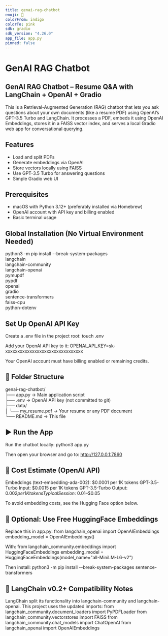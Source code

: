 ```yaml
---
title: genai-rag-chatbot
emoji: 🤖
colorFrom: indigo
colorTo: pink
sdk: gradio
sdk_version: "4.26.0"
app_file: app.py
pinned: false
---
```


# GenAI RAG Chatbot

## GenAI RAG Chatbot – Resume Q&A with LangChain + OpenAI + Gradio

This is a Retrieval-Augmented Generation (RAG) chatbot that lets you ask questions about your own documents (like a resume PDF) using OpenAI’s GPT-3.5 Turbo and LangChain. It processes a PDF, embeds it using OpenAI Embeddings, stores it in a FAISS vector index, and serves a local Gradio web app for conversational querying.

##  Features

- Load and split PDFs
- Generate embeddings via OpenAI
- Store vectors locally using FAISS
- Use GPT-3.5 Turbo for answering questions
- Simple Gradio web UI

##  Prerequisites

- macOS with Python 3.12+ (preferably installed via Homebrew)
- OpenAI account with API key and billing enabled
- Basic terminal usage

##  Global Installation (No Virtual Environment Needed)

python3 -m pip install --break-system-packages \
  langchain \
  langchain-community \
  langchain-openai \
  pymupdf \
  pypdf \
  openai \
  gradio \
  sentence-transformers \
  faiss-cpu \
  python-dotenv


##  Set Up OpenAI API Key

Create a .env file in the project root:
touch .env

Add your OpenAI API key to it:
OPENAI_API_KEY=sk-xxxxxxxxxxxxxxxxxxxxxxxxxxxxxxxx

Your OpenAI account must have billing enabled or remaining credits.

## 📁 Folder Structure

genai-rag-chatbot/  
├── app.py                → Main application script  
├── .env                  → OpenAI API key (not committed to git)  
├── data/  
│   └── my_resume.pdf     → Your resume or any PDF document  
└── README.md             → This file

## ▶️ Run the App

Run the chatbot locally:
python3 app.py

Then open your browser and go to:
http://127.0.0.1:7860

## 💸 Cost Estimate (OpenAI API)

Embeddings (text-embedding-ada-002): $0.0001 per 1K tokens
GPT-3.5-Turbo Input: $0.0015 per 1K tokens
GPT-3.5-Turbo Output: $0.002 per 1K tokens
Typical Session: ~$0.01–$0.05

To avoid embedding costs, see the Hugging Face option below.

## 🧠 Optional: Use Free HuggingFace Embeddings

Replace this in app.py:
from langchain_openai import OpenAIEmbeddings
embedding_model = OpenAIEmbeddings()

With:
from langchain_community.embeddings import HuggingFaceEmbeddings
embedding_model = HuggingFaceEmbeddings(model_name="all-MiniLM-L6-v2")

Then install:
python3 -m pip install --break-system-packages sentence-transformers

## 🔄 LangChain v0.2+ Compatibility Notes

LangChain split its functionality into langchain-community and langchain-openai. This project uses the updated imports:
from langchain_community.document_loaders import PyPDFLoader
from langchain_community.vectorstores import FAISS
from langchain_community.chat_models import ChatOpenAI
from langchain_openai import OpenAIEmbeddings

